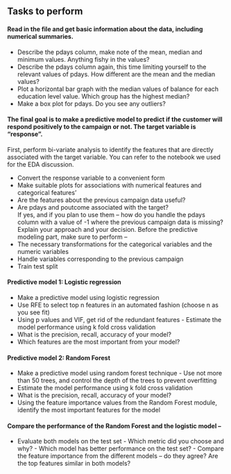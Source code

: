 ## Tasks to perform 
#### Read in the file and get basic information about the data, including numerical summaries. 
- Describe the pdays column, make note of the mean, median and minimum values. Anything fishy in the values? 
- Describe the pdays column again, this time limiting yourself to the relevant values of pdays. How different are the mean and the median values? 
- Plot a horizontal bar graph with the median values of balance for each education level value. Which group has the highest median? 
- Make a box plot for pdays. Do you see any outliers? 

#### The final goal is to make a predictive model to predict if the customer will respond positively to the campaign or not. The target variable is “response”. 
First, perform bi-variate analysis to identify the features that are directly associated with the target variable. You can refer to the notebook we used for the EDA discussion. 
- Convert the response variable to a convenient form 
-  Make suitable plots for associations with numerical features and categorical features’ 
- Are the features about the previous campaign data useful? 
- Are pdays and poutcome associated with the target?  
If yes, and if you plan to use them – how do you handle the pdays column with a value of -1 where the previous campaign data is missing? Explain your approach and your decision. 
Before the predictive modeling part, make sure to perform – 
- The necessary transformations for the categorical variables and the numeric variables 
- Handle variables corresponding to the previous campaign 
- Train test split

#### Predictive model 1: Logistic regression 
- Make a predictive model using logistic regression 
- Use RFE to select top n features in an automated fashion (choose n as you see fit) 
- Using p values and VIF, get rid of the redundant features - Estimate the model performance using k fold cross validation 
- What is the precision, recall, accuracy of your model? 
- Which features are the most important from your model? 

#### Predictive model 2: Random Forest 
- Make a predictive model using random forest technique - Use not more than 50 trees, and control the depth of the trees to prevent overfitting 
- Estimate the model performance using k fold cross validation 
- What is the precision, recall, accuracy of your model? 
- Using the feature importance values from the Random Forest module, identify the most important features for the model 

#### Compare the performance of the Random Forest and the logistic model –  
- Evaluate both models on the test set - Which metric did you choose and why? - Which model has better performance on the test set?  - Compare the feature importance from the different models – do they agree? Are the top features similar in both models? 
